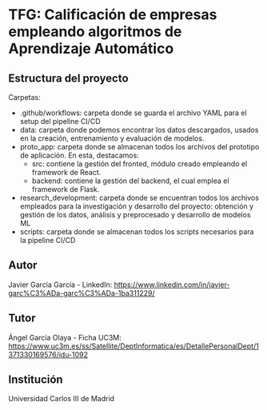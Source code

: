 # TFG: Calificación de empresas empleando algoritmos de Aprendizaje Automático

## Estructura del proyecto
Carpetas:
- .github/workflows: carpeta donde se guarda el archivo YAML para el setup del pipeline CI/CD
- data: carpeta donde podemos encontrar los datos descargados, usados en la creación, entrenamiento y evaluación de modelos.
- proto_app: carpeta donde se almacenan todos los archivos del prototipo de aplicación. En esta, destacamos:
    + src: contiene la gestión del fronted, módulo creado empleando el framework de React.
    + backend: contiene la gestión del backend, el cual emplea el framework de Flask.
- research_development: carpeta donde se encuentran todos los archivos empleados para la investigación y desarrollo del proyecto: obtención y gestión de los datos, análisis y preprocesado y desarrollo de modelos ML
- scripts: carpeta donde se almacenan todos los scripts necesarios para la pipeline CI/CD


## Autor
Javier García García - LinkedIn: https://www.linkedin.com/in/javier-garc%C3%ADa-garc%C3%ADa-1ba311229/

## Tutor
Ángel García Olaya - Ficha UC3M: https://www.uc3m.es/ss/Satellite/DeptInformatica/es/DetallePersonalDept/1371330169576/idu-1092

## Institución
Universidad Carlos III de Madrid
